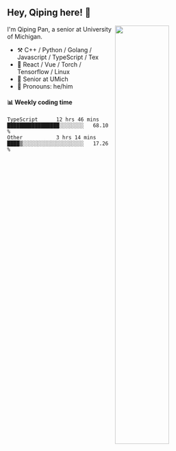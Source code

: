 

## Hey, Qiping here! :wave:

[<img align="right" width="50%" src="https://github-readme-stats.vercel.app/api?username=ppppqp&theme=dark&show_icons=true">](https://metrics.lecoq.io/ppppqp?template=classic)


I'm Qiping Pan, a senior at University of Michigan.

-   :hammer_and_pick: C++ / Python / Golang / Javascript / TypeScript / Tex
-   :pencil: React / Vue / Torch / Tensorflow / Linux 
-   :seedling: Senior at UMich
-   :man: Pronouns: he/him



#### :bar_chart: Weekly coding time

<!--START_SECTION:waka-->

```text
TypeScript      12 hrs 46 mins  █████████████████░░░░░░░░   68.10 %
Other           3 hrs 14 mins   ████▒░░░░░░░░░░░░░░░░░░░░   17.26 %
```

<!--END_SECTION:waka-->
